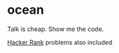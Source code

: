 # ocean
Talk is cheap. Show me the code.

[Hacker Rank](https://www.hackerrank.com/) problems also included